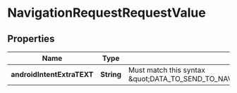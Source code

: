 # NavigationRequestRequestValue

## Properties
Name | Type | Description | Notes
------------ | ------------- | ------------- | -------------
**androidIntentExtraTEXT** | **String** | Must match this syntax \&quot;DATA_TO_SEND_TO_NAV_SYSTEM\\n\\nhttps://goo.gl/maps/X\&quot; |  [optional]
